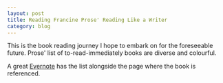 ```yaml
---
layout: post
title: Reading Francine Prose' Reading Like a Writer
category: blog
---
```


This is the book reading journey I hope to embark on for the foreseeable future. Prose' list of to-read-immediately books are diverse and colourful.

A great [Evernote](https://www.evernote.com/shard/s253/client/snv?noteGuid=05570241-0b13-4f78-ae24-06c6a463a624&noteKey=8074c5c61771b1f0d1637eed2b1047c0&sn=https%3A%2F%2Fwww.evernote.com%2Fshard%2Fs253%2Fsh%2F05570241-0b13-4f78-ae24-06c6a463a624%2F8074c5c61771b1f0d1637eed2b1047c0&title=Books%2Bto%2Bbe%2Bread%2Bimmediately) has the list alongside the page where the book is referenced.